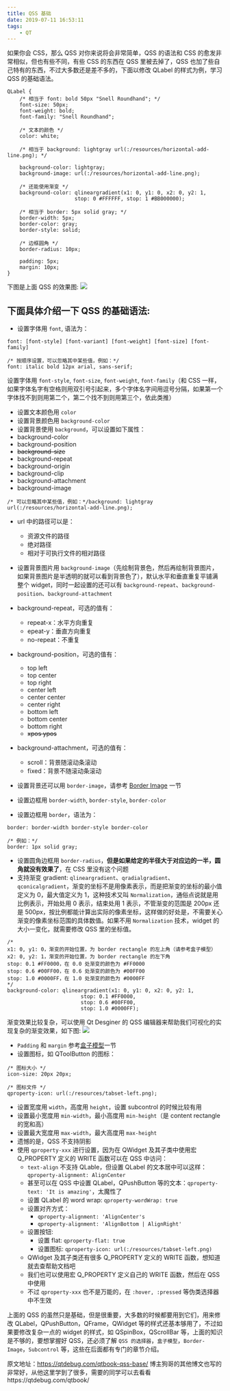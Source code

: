 ```yaml
---
title: QSS 基础
date: 2019-07-11 16:53:11
tags:
	- QT
---
```


<!--more-->

如果你会 CSS，那么 QSS 对你来说将会非常简单，QSS 的语法和 CSS 的愈发非常相似，但也有些不同，有些 CSS 的东西在 QSS 里被去掉了，QSS 也加了些自己特有的东西，不过大多数还是差不多的，下面以修改 QLabel 的样式为例，学习 QSS 的基础语法。

```
QLabel {
    /* 相当于 font: bold 50px "Snell Roundhand"; */
    font-size: 50px;
    font-weight: bold;
    font-family: "Snell Roundhand";

    /* 文本的颜色 */
    color: white;

    /* 相当于 background: lightgray url(:/resources/horizontal-add-line.png); */

    background-color: lightgray;
    background-image: url(:/resources/horizontal-add-line.png);

    /* 还能使用渐变 */
    background-color: qlineargradient(x1: 0, y1: 0, x2: 0, y2: 1,
                      stop: 0 #FFFFFF, stop: 1 #BB000000);

    /* 相当于 border: 5px solid gray; */
    border-width: 5px;
    border-color: gray;
    border-style: solid;

    /* 边框圆角 */
    border-radius: 10px;

    padding: 5px;
    margin: 10px;
}
```

下图是上面 QSS 的效果图:
![](qt-qss-base/Preview.png)

## 下面具体介绍一下 QSS 的基础语法:
* 设置字体用 `font`, 语法为：

```
font: [font-style] [font-variant] [font-weight] [font-size] [font-family]

/* 按顺序设置，可以忽略其中某些值，例如：*/
font: italic bold 12px arial, sans-serif;
```
设置字体用 `font-style`, `font-size`, `font-weight`, `font-family`（和 CSS 一样，如果字体名字有空格则用双引号引起来，多个字体名字间用逗号分隔，如果第一个字体找不到则用第二个，第二个找不到则用第三个，依此类推）

* 设置文本颜色用 `color`
* 设置背景颜色用 `background-color`
* 设置背景使用 `background`，可以设置如下属性：
 * background-color
 * background-position
 * ~~background-size~~
 * background-repeat
 * background-origin
 * background-clip
 * background-attachment
 * background-image
 
```
/* 可以忽略其中某些值，例如：*/background: lightgray url(:/resources/horizontal-add-line.png);
```

 * url 中的路径可以是：
	* 资源文件的路径
	* 绝对路径
	* 相对于可执行文件的相对路径
* 设置背景图片用 `background-image`（先绘制背景色，然后再绘制背景图片，如果背景图片是半透明的就可以看到背景色了），默认水平和垂直重复平铺满整个 widget，同时一起设置的还可以有 `background-repeat`、`background-position`、`background-attachment`
 * background-repeat，可选的值有：
	* repeat-x：水平方向重复
	* epeat-y：垂直方向重复
	* no-repeat：不重复
 * background-position，可选的值有：
	* top left
	* top center
	* top right
	* center left
	* center center
	* center right
	* bottom left
	* bottom center
	* bottom right
	* ~~xpos ypos~~
 * background-attachment，可选的值有：
	* scroll：背景随滚动条滚动
	* fixed：背景不随滚动条滚动

* 设置背景还可以用 `border-image`，请参考 [Border Image](https://qtdebug.com/qtbook-qss-border-image/) 一节
* 设置边框用 `border-width`, `border-style`, `border-color`
* 设置边框用 `border`，语法为：

```
border: border-width border-style border-color

/* 例如：*/
border: 1px solid gray;
```

* 设置圆角边框用 `border-radius`，**但是如果给定的半径大于对应边的一半，圆角就没有效果了**，在 CSS 里没有这个问题
* 支持渐变 gradient: `qlineargradient`、`qradialgradient`、`qconicalgradient`，渐变的坐标不是用像素表示，而是把渐变的坐标的最小值定义为 0，最大值定义为 1，这种技术又叫 `Normalization`，通俗点说就是用比例表示，开始处用 0 表示，结束处用 1 表示，不管渐变的范围是 200px 还是 500px，按比例都能计算出实际的像素坐标，这样做的好处是，不需要关心渐变的像素坐标范围的具体数值。如果不用 `Normalization` 技术，widget 的大小一变化，就需要修改 QSS 里的坐标值。

```
/*
x1: 0, y1: 0，渐变的开始位置，为 border rectangle 的左上角（请参考盒子模型）
x2: 0, y2: 1，渐变的开始位置，为 border rectangle 的左下角
stop: 0.1 #FF0000，在 0.0 处渐变的颜色为 #FF0000
stop: 0.6 #00FF00，在 0.6 处渐变的颜色为 #00FF00
stop: 1.0 #0000FF，在 1.0 处渐变的颜色为 #0000FF
*/
background-color: qlineargradient(x1: 0, y1: 0, x2: 0, y2: 1,
                        stop: 0.1 #FF0000,
                        stop: 0.6 #00FF00,
                        stop: 1.0 #0000FF);
```

渐变效果比较复杂，可以使用 Qt Desginer 的 QSS 编辑器来帮助我们可视化的实现复杂的渐变效果，如下图:
![](qt-qss-base/Gradient.png)

* `Padding` 和 `margin` 参考[盒子模型](https://brokenrain.github.io/2019/07/11/qt-qss-boxmodel/)一节
* 设置图标，如 QToolButton 的图标：

```
/* 图标大小 */
icon-size: 20px 20px;

/* 图标文件 */
qproperty-icon: url(:/resources/tabset-left.png);

```
* 设置宽度用 `width`，高度用 `height`，设置 subcontrol 的时候比较有用
* 设置最小宽度用 `min-width`，最小高度用 `min-height`（是 content rectangle 的宽和高）
* 设置最大宽度用 `max-width`，最大高度用 `max-height`
* 遗憾的是，QSS 不支持阴影
* 使用 `qproperty-xxx` 进行设置，因为在 QWidget 及其子类中使用宏 Q_PROPERTY 定义的 WRITE 函数可以在 QSS 中访问：
	* `text-align` 不支持 QLable，但设置 QLabel 的文本居中可以这样：`qproperty-alignment: AlignCenter`
	* 甚至可以在 QSS 中设置 QLabel，QPushButton 等的文本：`qproperty-text: 'It is amazing'`，太魔性了
	* 设置 QLabel 的 word wrap: `qproperty-wordWrap: true`
	* 设置对齐方式：
		* `qproperty-alignment: 'AlignCenter's`
		* `qproperty-alignment: 'AlignBottom | AlignRight'`
	* 设置按钮:
		* 设置 flat: `qproperty-flat: true`
		* 设置图标: `qproperty-icon: url(:/resources/tabset-left.png)`
	* QWidget 及其子类还有很多 Q_PROPERTY 定义的 WRITE 函数，想知道就去查帮助文档吧
	* 我们也可以使用宏 Q_PROPERTY 定义自己的 WRITE 函数，然后在 QSS 中使用
	* 不过 `qproperty-xxx` 也不是万能的，在 `:hover, :pressed` 等伪类选择器中不生效

上面的 QSS 的虽然只是基础，但是很重要，大多数的时候都要用到它们，用来修改 QLabel，QPushButton，QFrame，QWidget 等的样式还基本够用了，不过如果要修改复杂一点的 widget 的样式，如 QSpinBox，QScrollBar 等，上面的知识是不够的，要想掌握好 QSS，还必须了解 `QSS 的选择器`，`盒子模型`，`Border-Image`，`Subcontrol` 等，这些在后面都有专门的章节介绍。


原文地址：https://qtdebug.com/qtbook-qss-base/ 博主狗哥的其他博文也写的非常好，从他这里学到了很多，需要的同学可以去看看https://qtdebug.com/qtbook/